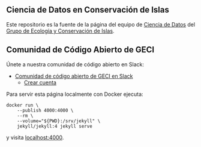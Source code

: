 ## Ciencia de Datos en Conservación de Islas

Este repositorio es la fuente de la página del equipo de [Ciencia de
Datos](https://github.com/IslasGECI) del [Grupo de Ecología y Conservación de
Islas](https://islas.org.mx).

## Comunidad de Código Abierto de GECI

Únete a nuestra comunidad de código abierto en Slack:

- [Comunidad de código abierto de GECI en Slack](https://islasgeci.slack.com)
    - [Crear
      cuenta](https://join.slack.com/t/islasgeci/shared_invite/zt-f8kqlr2t-C8dO0JthMxaT81ShJiNk0w)

Para servir esta página localmente con Docker ejecuta:

```
docker run \
    --publish 4000:4000 \
    --rm \
    --volume="${PWD}:/srv/jekyll" \
    jekyll/jekyll:4 jekyll serve
```

y visita [localhost:4000](http://localhost:4000).
